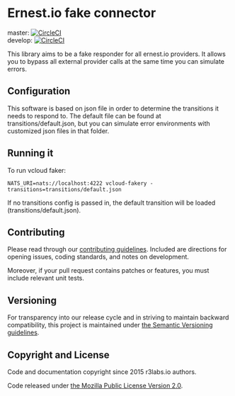 # Ernest.io fake connector

master:  [![CircleCI](https://circleci.com/gh/ernestio/all-all-fake-connector/tree/master.svg?style=shield)](https://circleci.com/gh/ernestio/all-all-fake-connector/tree/master)  
develop: [![CircleCI](https://circleci.com/gh/ernestio/all-all-fake-connector/tree/develop.svg?style=shield)](https://circleci.com/gh/ernestio/all-all-fake-connector/tree/develop)

This library aims to be a fake responder for all ernest.io providers. It allows you to bypass all external provider calls at the same time you can simulate errors.

## Configuration

This software is based on json file in order to determine the transitions it needs to respond to. The default file can be found at transitions/default.json, but you can simulate error environments with customized json files in that folder.

## Running it

To run vcloud faker:

```
NATS_URI=nats://localhost:4222 vcloud-fakery -transitions=transitions/default.json
```

If no transitions config is passed in, the default transition will be loaded (transitions/default.json).

## Contributing

Please read through our
[contributing guidelines](CONTRIBUTING.md).
Included are directions for opening issues, coding standards, and notes on
development.

Moreover, if your pull request contains patches or features, you must include
relevant unit tests.

## Versioning

For transparency into our release cycle and in striving to maintain backward
compatibility, this project is maintained under [the Semantic Versioning guidelines](http://semver.org/).

## Copyright and License

Code and documentation copyright since 2015 r3labs.io authors.

Code released under
[the Mozilla Public License Version 2.0](LICENSE).
